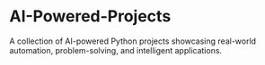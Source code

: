 # AI-Powered-Projects
A collection of AI-powered Python projects showcasing real-world automation, problem-solving, and intelligent applications.
